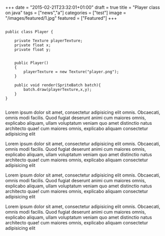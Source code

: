 +++
date = "2015-02-21T23:32:01+01:00"
draft = true
title = "Player class on java"
tags = ["news","a"]
categories = ["test"]
image = "/images/featured/1.jpg"
featured = ["Featured"]
+++

<pre class="line-numbers"><code class="language-java">
public class Player {

    private Texture playerTexture;
    private float x;
    private float y;


    public Player()
    {
        playerTexture = new Texture("player.png");
    }

    public void render(SpriteBatch batch){
        batch.draw(playerTexture,x,y);
    }
}

</code></pre>

<!--more-->

Lorem ipsum dolor sit amet, consectetur adipisicing elit omnis. Obcaecati, 
 omnis modi facilis. Quod fugiat deserunt animi cum maiores omnis, explicabo aliquam, ullam voluptatum veniam quo amet distinctio natus architecto quae! cum maiores omnis, explicabo aliquam consectetur adipisicing elit

Lorem ipsum dolor sit amet, consectetur adipisicing elit omnis. Obcaecati, omnis modi facilis. Quod fugiat deserunt animi cum maiores omnis, explicabo aliquam, ullam voluptatum veniam quo amet distinctio natus architecto quae! cum maiores omnis, explicabo aliquam consectetur adipisicing elit

Lorem ipsum dolor sit amet, consectetur adipisicing elit omnis. Obcaecati, omnis modi facilis. Quod fugiat deserunt animi cum maiores omnis, explicabo aliquam, ullam voluptatum veniam quo amet distinctio natus architecto quae! cum maiores omnis, explicabo aliquam consectetur adipisicing elit

Lorem ipsum dolor sit amet, consectetur adipisicing elit omnis. Obcaecati, omnis modi facilis. Quod fugiat deserunt animi cum maiores omnis, explicabo aliquam, ullam voluptatum veniam quo amet distinctio natus architecto quae! cum maiores omnis, explicabo aliquam consectetur adipisicing elit

